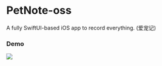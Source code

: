 # PetNote-oss
A fully SwiftUI-based iOS app to record everything. (爱宠记)

### Demo
[![](https://mymx2-oss.oss-cn-shanghai.aliyuncs.com/doc/img-aichongshe-oss-demo.jpg)](https://www.bilibili.com/video/BV1h7eFecEEt/?share_source=copy_web&vd_source=f37f4981955278d3532660e4934b6ad2)
